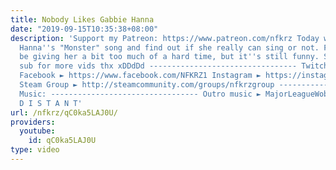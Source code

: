 ```yaml
---
title: Nobody Likes Gabbie Hanna
date: "2019-09-15T10:35:38+08:00"
description: 'Support my Patreon: https://www.patreon.com/nfkrz Today we look at Gabbie
  Hanna''s "Monster" song and find out if she really can sing or not. People might
  be giving her a bit too much of a hard time, but it''s still funny. Smash like,
  sub for more vids thx xDDdDd --------------------------------- Twitch ► http://www.twitch.tv/nfkrz
  Facebook ► https://www.facebook.com/NFKRZ1 Instagram ► https://instagram.com/roman_nfkrz/
  Steam Group ► http://steamcommunity.com/groups/nfkrzgroup ---------------------------------
  Music: --------------------------------- Outro music ► MajorLeagueWobs/Holder -
  D I S T A N T'
url: /nfkrz/qC0ka5LAJ0U/
providers:
  youtube:
    id: qC0ka5LAJ0U
type: video
---
```

